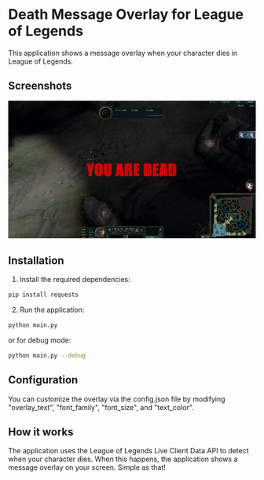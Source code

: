 # Death Message Overlay for League of Legends

This application shows a message overlay when your character dies in League of Legends.

## Screenshots

![Screenshot](dead.webp)

## Installation

1. Install the required dependencies:

```bash
pip install requests
```

2. Run the application:

```bash
python main.py
```

or for debug mode:

```bash
python main.py --debug
```

## Configuration

You can customize the overlay via the config.json file by modifying "overlay_text", "font_family", "font_size", and "text_color".

## How it works

The application uses the League of Legends Live Client Data API to detect when your character dies. When this happens, the application shows a message overlay on your screen. Simple as that!
